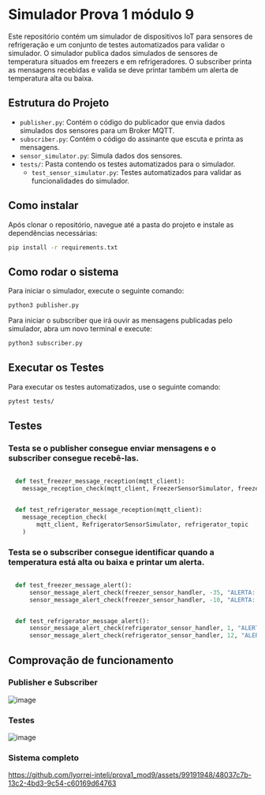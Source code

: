 # Simulador Prova 1 módulo 9

Este repositório contém um simulador de dispositivos IoT para sensores de refrigeração e um conjunto de testes automatizados para validar o simulador. O simulador publica dados simulados de sensores de temperatura situados em freezers e em refrigeradores. O subscriber printa as mensagens recebidas e valida se deve printar também um alerta de temperatura alta ou baixa.

## Estrutura do Projeto

- `publisher.py`: Contém o código do publicador que envia dados simulados dos sensores para um Broker MQTT.
- `subscriber.py`: Contém o código do assinante que escuta e printa as mensagens.
- `sensor_simulator.py`: Simula dados dos sensores.
- `tests/`: Pasta contendo os testes automatizados para o simulador.
  - `test_sensor_simulator.py`: Testes automatizados para validar as funcionalidades do simulador.

## Como instalar

Após clonar o repositório, navegue até a pasta do projeto e instale as dependências necessárias:

```bash
pip install -r requirements.txt
```

## Como rodar o sistema
Para iniciar o simulador, execute o seguinte comando:

```bash
python3 publisher.py
```

Para iniciar o subscriber que irá ouvir as mensagens publicadas pelo simulador, abra um novo terminal e execute:

```bash
python3 subscriber.py
```

## Executar os Testes

Para executar os testes automatizados, use o seguinte comando:

```bash
pytest tests/
```

## Testes

### Testa se o publisher consegue enviar mensagens e o subscriber consegue recebê-las. 
```python

  def test_freezer_message_reception(mqtt_client):
    message_reception_check(mqtt_client, FreezerSensorSimulator, freezer_topic)


  def test_refrigerator_message_reception(mqtt_client):
    message_reception_check(
        mqtt_client, RefrigeratorSensorSimulator, refrigerator_topic
    )

```

### Testa se o subscriber consegue identificar quando a temperatura está alta ou baixa e printar um alerta.
```python

  def test_freezer_message_alert():
      sensor_message_alert_check(freezer_sensor_handler, -35, "ALERTA: Temperatura BAIXA")
      sensor_message_alert_check(freezer_sensor_handler, -10, "ALERTA: Temperatura ALTA")


  def test_refrigerator_message_alert():
      sensor_message_alert_check(refrigerator_sensor_handler, 1, "ALERTA: Temperatura BAIXA")
      sensor_message_alert_check(refrigerator_sensor_handler, 12, "ALERTA: Temperatura ALTA")

``` 

## Comprovação de funcionamento

### Publisher e Subscriber
![image](https://github.com/lyorrei-inteli/prova1_mod9/assets/99191948/07db5544-58a3-4a5b-a5ef-189d8f06f9f7)


### Testes
![image](https://github.com/lyorrei-inteli/prova1_mod9/assets/99191948/9b49b84a-49e8-4e9d-84a3-01552ffa4520)


### Sistema completo
https://github.com/lyorrei-inteli/prova1_mod9/assets/99191948/48037c7b-13c2-4bd3-9c54-c60169d64763

